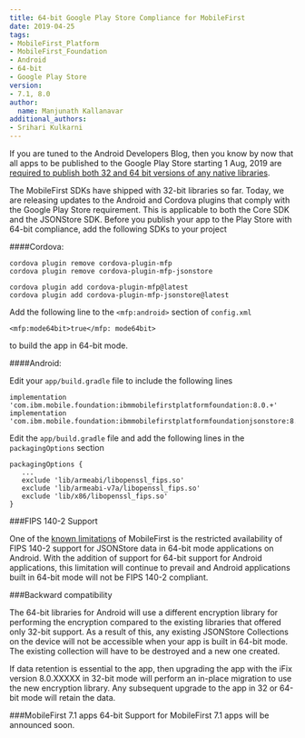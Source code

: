 ```yaml
---
title: 64-bit Google Play Store Compliance for MobileFirst  
date: 2019-04-25
tags:
- MobileFirst_Platform
- MobileFirst_Foundation
- Android
- 64-bit
- Google Play Store
version:
- 7.1, 8.0
author:
  name: Manjunath Kallanavar
additional_authors:
- Srihari Kulkarni
---
```



If you are tuned to the Android Developers Blog, then you know by now that all apps to be published to the Google Play Store starting 1 Aug, 2019 are [required to publish both 32 and 64 bit versions of any native libraries](https://android-developers.googleblog.com/2019/01/get-your-apps-ready-for-64-bit.html). 

The MobileFirst SDKs have shipped with 32-bit libraries so far. Today, we are releasing updates to the Android and Cordova plugins that comply with the Google Play Store requirement. This is applicable to both the Core SDK and the JSONStore SDK. Before you publish your app to the Play Store with 64-bit compliance, add the following SDKs to your project 

####Cordova:

```
cordova plugin remove cordova-plugin-mfp
cordova plugin remove cordova-plugin-mfp-jsonstore

cordova plugin add cordova-plugin-mfp@latest
cordova plugin add cordova-plugin-mfp-jsonstore@latest
```
Add the following line to the `<mfp:android>` section of `config.xml`
```
<mfp:mode64bit>true</mfp: mode64bit>
```
to build the app in 64-bit mode. 

####Android:

Edit your `app/build.gradle` file to include the following lines

```
implementation 'com.ibm.mobile.foundation:ibmmobilefirstplatformfoundation:8.0.+'
implementation 'com.ibm.mobile.foundation:ibmmobilefirstplatformfoundationjsonstore:8.0.+'
```
Edit the `app/build.gradle` file and add the following lines in the `packagingOptions` section 

```
packagingOptions {
   ...
   exclude 'lib/armeabi/libopenssl_fips.so'
   exclude 'lib/armeabi-v7a/libopenssl_fips.so'
   exclude 'lib/x86/libopenssl_fips.so'
}
```



###FIPS 140-2 Support

One of the [known limitations](https://mobilefirstplatform.ibmcloud.com/tutorials/it/foundation/8.0/product-overview/release-notes/known-issues-limitations/#fips-104-2-feature-limitations) of MobileFirst is the restricted availability of FIPS 140-2 support for JSONStore data in 64-bit mode applications on Android. With the addition of support for 64-bit support for Android applications, this limitation will continue to prevail and Android applications built in 64-bit mode will not be FIPS 140-2 compliant. 

###Backward compatibility 

The 64-bit libraries for Android will use a different encryption library for performing the encryption compared to the existing libraries that offered only 32-bit support. As a result of this, any existing JSONStore Collections on the device will not be accessible when your app is built in 64-bit mode. The existing collection will have to be destroyed and a new one created.
 
If data retention is essential to the app, then upgrading the app with the iFix version 8.0.XXXXX in 32-bit mode will perform an in-place migration to use the new encryption library. Any subsequent upgrade to the app in 32 or 64-bit mode will retain the data. 


###MobileFirst 7.1 apps 
64-bit Support for MobileFirst 7.1 apps will be announced soon. 